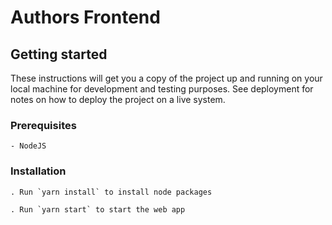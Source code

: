# Authors Frontend

## Getting started

These instructions will get you a copy of the project up and running on your local machine for development and testing purposes. See deployment for notes on how to deploy the project on a live system.

### Prerequisites

```
- NodeJS
```

### Installation

    . Run `yarn install` to install node packages

    . Run `yarn start` to start the web app
